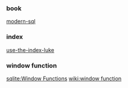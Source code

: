 

### book

[modern-sql](https://modern-sql.com/)

### index

[use-the-index-luke](https://use-the-index-luke.com/)

### window function

[sqlite:Window Functions](https://www.sqlite.org/windowfunctions.html#:~:text=A%20window%20function%20is%20an,presence%20of%20an%20OVER%20clause.)
[wiki:window function](https://en.wikipedia.org/wiki/Window_function)
